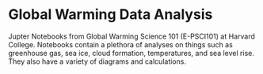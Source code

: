 # Global Warming Data Analysis
Jupter Notebooks from Global Warming Science 101 (E-PSCI101) at Harvard College. Notebooks contain a plethora of analyses on things such as greenhouse gas, sea ice, cloud formation, temperatures, and sea level rise. They also have a variety of diagrams and calculations.
